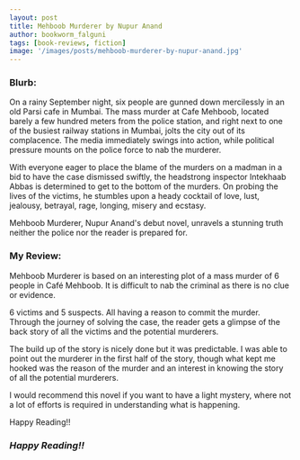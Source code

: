 ```yaml
---
layout: post
title: Mehboob Murderer by Nupur Anand
author: bookworm_falguni
tags: [book-reviews, fiction]
image: '/images/posts/mehboob-murderer-by-nupur-anand.jpg'
---
```

### **Blurb:**

On a rainy September night, six people are gunned down mercilessly in an old Parsi cafe in Mumbai. The mass murder at Cafe Mehboob, located barely a few hundred meters from the police station, and right next to one of the busiest railway stations in Mumbai, jolts the city out of its complacence. The media immediately swings into action, while political pressure mounts on the police force to nab the murderer.

With everyone eager to place the blame of the murders on a madman in a bid to have the case dismissed swiftly, the headstrong inspector Intekhaab Abbas is determined to get to the bottom of the murders. On probing the lives of the victims, he stumbles upon a heady cocktail of love, lust, jealousy, betrayal, rage, longing, misery and ecstasy.

Mehboob Murderer, Nupur Anand's debut novel, unravels a stunning truth neither the police nor the reader is prepared for. 

### **My Review:**

Mehboob Murderer is based on an interesting  plot of a mass murder of 6 people in Café Mehboob. It is difficult to nab the criminal as there is no clue or evidence.

6 victims and 5 suspects. All having a reason to commit the murder. Through the journey of solving the case, the reader gets a glimpse of the back story of all the victims and the potential murderers.

The build up of the story is nicely done but it was predictable. I was able to point out the murderer in the first half of the story, though what kept me hooked was the reason of the murder and an interest in knowing the story of all the potential murderers.

I would recommend this novel if you want to have a light mystery, where not a lot of efforts is required in understanding what is happening.

Happy Reading!!

### ***Happy Reading!!***
